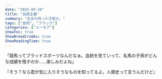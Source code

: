 ```yaml
---
date: "2025-04-26"
title: "血統主義"
summary: "生まれ持った才能だ。"
tags: ["皮肉", "ブラック"]
categories: ["ユーモア"]
showToc: true
ShowBreadCrumbs: true
ShowReadingTime: true
---
```


「競馬ってブラッドスポーツなんだなぁ。血統を見ていって、名馬の子孫がどんな成績を残すのか……楽しみだよね」 

『そう？なら君が気に入りそうなものを知ってるよ。人類史って言うんだけど』